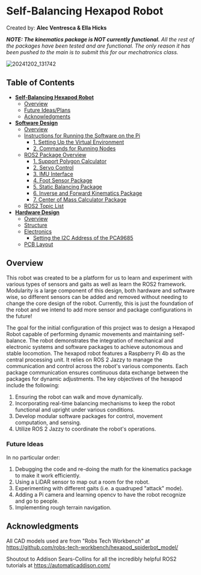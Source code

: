 # Self-Balancing Hexapod Robot
Created by: **Alec Ventresca & Ella Hicks**  

***NOTE: The kinematics package is NOT currently functional.** All the rest of the packages have been tested and are functional. The only reason it has been pushed to the main is to submit this for our mechatronics class.*

![20241202_131742](https://github.com/user-attachments/assets/5de234e7-d59f-4bf5-8e5d-8d2eb02bb3d5)



## Table of Contents
 - **[Self-Balancing Hexapod Robot](#self-balancing-hexapod-robot)**
   - [Overview](#overview)
   - [Future Ideas/Plans](#future-ideas)
   - [Acknowledgments](#acknowledgments) 
- [**Software Design**](ros2_ws/README.md)
  - [Overview](ros2_ws/README.md#overview)
  - [Instructions for Running the Software on the Pi](ros2_ws/README.md#instructions-for-running-the-software-on-the-pi)
    - [1. Setting Up the Virtual Environment](ros2_ws/README.md#1-setting-up-the-virtual-environment)
    - [2. Commands for Running Nodes](ros2_ws/README.md#2-commands-for-running-nodes)
  - [ROS2 Package Overview](ros2_ws/README.md#ros2-package-overview)
    - [1. Support Polygon Calculator](ros2_ws/README.md#1-support-polygon-calculator)
    - [2. Servo Control](ros2_ws/README.md#2-servo-control)
    - [3. IMU Interface](ros2_ws/README.md#3-imu-interface)
    - [4. Foot Sensor Package](ros2_ws/README.md#4-foot-sensor-package)
    - [5. Static Balancing Package](ros2_ws/README.md#5-static-balancing-package)
    - [6. Inverse and Forward Kinematics Package](ros2_ws/README.md#6-inverse-and-forward-kinematics-package)
    - [7. Center of Mass Calculator Package](ros2_ws/README.md#7-center-of-mass-calculator-package)
  - [ROS2 Topic List](ros2_ws/README.md#ros2-topic-list)
- [**Hardware Design**](hardware/README.md) 
  - [Overview](hardware/README.md#overview)
  - [Structure](hardware/README.md#structure)
  - [Electronics](hardware/README.md#electronics)
    - [Setting the I2C Address of the PCA9685](hardware/README.md#setting-the-i2c-address-of-the-pca9685)
  - [PCB Layout](hardware/README.md#pcb-layout)


## Overview
This robot was created to be a platform for us to learn and experiment with various types of sensors and gaits as well as learn the ROS2 framework. Modularity is a large component of this design, both hardware and software wise, so different sensors can be added and removed without needing to change the core design of the robot. Currently, this is just the foundation of the robot and we intend to add more sensor and package configurations in the future!  

The goal for the initial configuration of this project was to design a Hexapod Robot capable of performing dynamic movements and maintaining self-balance. The robot demonstrates the integration of mechanical and electronic systems and software packages to achieve autonomous and stable locomotion. The hexapod robot features a Raspberry Pi 4b as the central processing unit. It relies on ROS 2 Jazzy to manage the communication and control across the robot's various components. Each package communication ensures continuous data exchange between the packages for dynamic adjustments. The key objectives of the hexapod include the following:

1. Ensuring the robot can walk and move dynamically.
2. Incorporating real-time balancing mechanisms to keep the robot functional and upright under various conditions.
3. Develop modular software packages for control, movement computation, and sensing.
4. Utilize ROS 2 Jazzy to coordinate the robot's operations.

### Future Ideas
In no particular order:
1. Debugging the code and re-doing the math for the kinematics package to make it work efficiently.
2. Using a LiDAR sensor to map out a room for the robot.
3. Experimenting with different gaits (i.e. a quadruped "attack" mode).
4. Adding a Pi camera and learning opencv to have the robot recognize and go to people.
5. Implementing rough terrain navigation.


## Acknowledgments
All CAD models used are from "Robs Tech Workbench" at https://github.com/robs-tech-workbench/hexapod_spiderbot_model/
  
Shoutout to Addison Sears-Collins for all the incredibly helpful ROS2 tutorials at https://automaticaddison.com/


